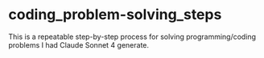 # coding_problem-solving_steps
This is a repeatable step-by-step process for solving programming/coding problems I had Claude Sonnet 4 generate.
